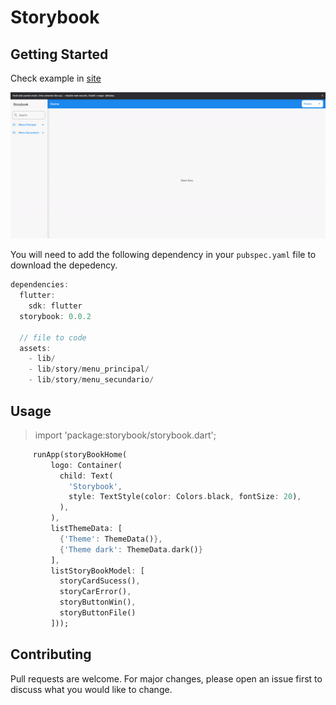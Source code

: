 # Storybook


## Getting Started

Check example in [site](https://storybook.codemagic.app/#/)
<p align="center">
  <img src="https://github.com/zapiti/storybook/raw/main/example.gif" alt="Example" />
</p>

You will need to add the following dependency in your `pubspec.yaml` file to download the depedency.

```dart
dependencies:
  flutter:
    sdk: flutter
  storybook: 0.0.2

  // file to code
  assets:
    - lib/
    - lib/story/menu_principal/
    - lib/story/menu_secundario/
```

## Usage

 > import 'package:storybook/storybook.dart';

 ```dart
      runApp(storyBookHome(
          logo: Container(
            child: Text(
              'Storybook',
              style: TextStyle(color: Colors.black, fontSize: 20),
            ),
          ),
          listThemeData: [
            {'Theme': ThemeData()},
            {'Theme dark': ThemeData.dark()}
          ],
          listStoryBookModel: [
            storyCardSucess(),
            storyCarError(),
            storyButtonWin(),
            storyButtonFile()
          ]));
 ```

## Contributing

Pull requests are welcome. For major changes, please open an issue first to discuss what you would like to change.